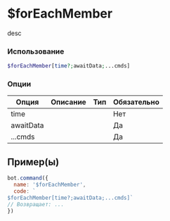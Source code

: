 # $forEachMember
desc
### Использование
```php
$forEachMember[time?;awaitData;...cmds]
```

### Опции

| Опция | Описание | Тип | Обязательно |
|--------|-------------|------|----------|
| time |  |  | Нет | 
| awaitData |  |  | Да | 
| ...cmds |  |  | Да |
## Пример(ы)

```javascript
bot.command({
  name: '$forEachMember',
  code: `
$forEachMember[time?;awaitData;...cmds]`
// Возвращает: ...
})
```